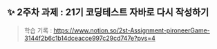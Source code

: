 ## ✨ 2주차 과제 : 21기 코딩테스트 자바로 다시 작성하기

> 학습 기록 : https://www.notion.so/2st-Assignment-pironeerGame-3144f2b6c1b14dceacce997c29cd747e?pvs=4